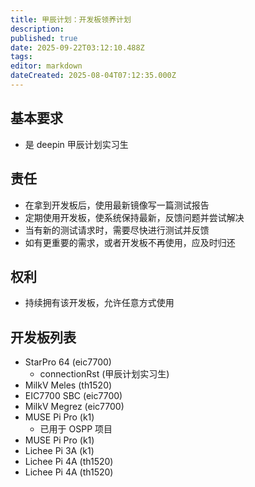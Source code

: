 ```yaml
---
title: 甲辰计划：开发板领养计划
description: 
published: true
date: 2025-09-22T03:12:10.488Z
tags: 
editor: markdown
dateCreated: 2025-08-04T07:12:35.000Z
---
```


## 基本要求

- 是 deepin 甲辰计划实习生

## 责任

- 在拿到开发板后，使用最新镜像写一篇测试报告
- 定期使用开发板，使系统保持最新，反馈问题并尝试解决
- 当有新的测试请求时，需要尽快进行测试并反馈
- 如有更重要的需求，或者开发板不再使用，应及时归还

## 权利

- 持续拥有该开发板，允许任意方式使用

## 开发板列表

- StarPro 64 (eic7700)
  - connectionRst (甲辰计划实习生)
- MilkV Meles (th1520)
- EIC7700 SBC (eic7700)
- MilkV Megrez (eic7700)
- MUSE Pi Pro (k1)
	- 已用于 OSPP 项目
- MUSE Pi Pro (k1)
- Lichee Pi 3A (k1)
- Lichee Pi 4A (th1520)
- Lichee Pi 4A (th1520)